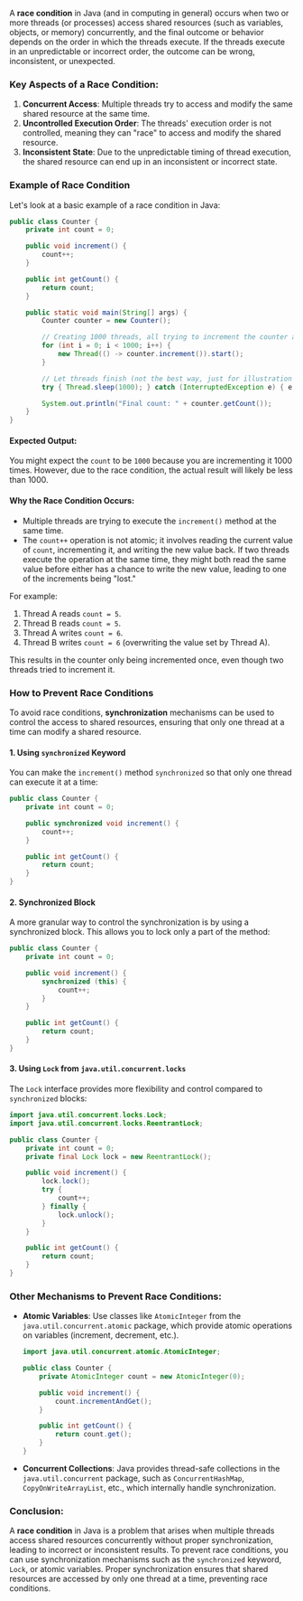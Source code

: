 A **race condition** in Java (and in computing in general) occurs when two or more threads (or processes) access shared resources (such as variables, objects, or memory) concurrently, and the final outcome or behavior depends on the order in which the threads execute. If the threads execute in an unpredictable or incorrect order, the outcome can be wrong, inconsistent, or unexpected.

### Key Aspects of a Race Condition:
1. **Concurrent Access**: Multiple threads try to access and modify the same shared resource at the same time.
2. **Uncontrolled Execution Order**: The threads' execution order is not controlled, meaning they can "race" to access and modify the shared resource.
3. **Inconsistent State**: Due to the unpredictable timing of thread execution, the shared resource can end up in an inconsistent or incorrect state.

### Example of Race Condition

Let's look at a basic example of a race condition in Java:

```java
public class Counter {
    private int count = 0;

    public void increment() {
        count++;
    }

    public int getCount() {
        return count;
    }

    public static void main(String[] args) {
        Counter counter = new Counter();

        // Creating 1000 threads, all trying to increment the counter at the same time
        for (int i = 0; i < 1000; i++) {
            new Thread(() -> counter.increment()).start();
        }

        // Let threads finish (not the best way, just for illustration purposes)
        try { Thread.sleep(1000); } catch (InterruptedException e) { e.printStackTrace(); }

        System.out.println("Final count: " + counter.getCount());
    }
}
```

#### Expected Output:
You might expect the `count` to be `1000` because you are incrementing it 1000 times. However, due to the race condition, the actual result will likely be less than 1000.

#### Why the Race Condition Occurs:
- Multiple threads are trying to execute the `increment()` method at the same time.
- The `count++` operation is not atomic; it involves reading the current value of `count`, incrementing it, and writing the new value back. If two threads execute the operation at the same time, they might both read the same value before either has a chance to write the new value, leading to one of the increments being "lost."

For example:
1. Thread A reads `count = 5`.
2. Thread B reads `count = 5`.
3. Thread A writes `count = 6`.
4. Thread B writes `count = 6` (overwriting the value set by Thread A).

This results in the counter only being incremented once, even though two threads tried to increment it.

### How to Prevent Race Conditions
To avoid race conditions, **synchronization** mechanisms can be used to control the access to shared resources, ensuring that only one thread at a time can modify a shared resource.

#### 1. **Using `synchronized` Keyword**
You can make the `increment()` method `synchronized` so that only one thread can execute it at a time:

```java
public class Counter {
    private int count = 0;

    public synchronized void increment() {
        count++;
    }

    public int getCount() {
        return count;
    }
}
```

#### 2. **Synchronized Block**
A more granular way to control the synchronization is by using a synchronized block. This allows you to lock only a part of the method:

```java
public class Counter {
    private int count = 0;

    public void increment() {
        synchronized (this) {
            count++;
        }
    }

    public int getCount() {
        return count;
    }
}
```

#### 3. **Using `Lock` from `java.util.concurrent.locks`**
The `Lock` interface provides more flexibility and control compared to `synchronized` blocks:

```java
import java.util.concurrent.locks.Lock;
import java.util.concurrent.locks.ReentrantLock;

public class Counter {
    private int count = 0;
    private final Lock lock = new ReentrantLock();

    public void increment() {
        lock.lock();
        try {
            count++;
        } finally {
            lock.unlock();
        }
    }

    public int getCount() {
        return count;
    }
}
```

### Other Mechanisms to Prevent Race Conditions:
- **Atomic Variables**: Use classes like `AtomicInteger` from the `java.util.concurrent.atomic` package, which provide atomic operations on variables (increment, decrement, etc.).

   ```java
   import java.util.concurrent.atomic.AtomicInteger;

   public class Counter {
       private AtomicInteger count = new AtomicInteger(0);

       public void increment() {
           count.incrementAndGet();
       }

       public int getCount() {
           return count.get();
       }
   }
   ```

- **Concurrent Collections**: Java provides thread-safe collections in the `java.util.concurrent` package, such as `ConcurrentHashMap`, `CopyOnWriteArrayList`, etc., which internally handle synchronization.

### Conclusion:
A **race condition** in Java is a problem that arises when multiple threads access shared resources concurrently without proper synchronization, leading to incorrect or inconsistent results. To prevent race conditions, you can use synchronization mechanisms such as the `synchronized` keyword, `Lock`, or atomic variables. Proper synchronization ensures that shared resources are accessed by only one thread at a time, preventing race conditions.
